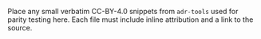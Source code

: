 Place any small verbatim CC-BY-4.0 snippets from `adr-tools` used for parity testing here.
Each file must include inline attribution and a link to the source.
